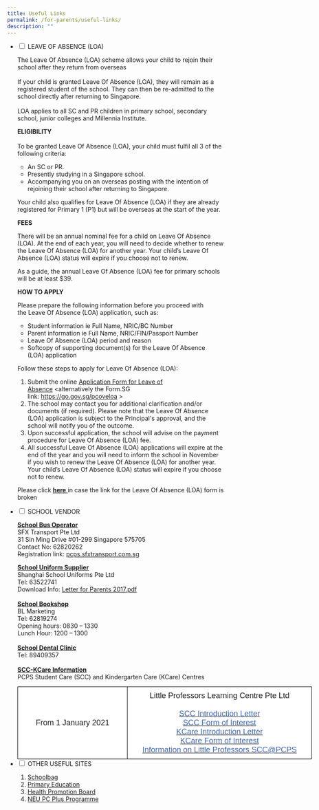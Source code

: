 ```yaml
---
title: Useful Links
permalink: /for-parents/useful-links/
description: ""
---
```

<ul class="jekyllcodex_accordion">
  <li>
    <input type="checkbox" id="accordion1">
    <label for="accordion1">LEAVE OF ABSENCE (LOA)</label>
    <div>
      <p>The Leave Of Absence (LOA) scheme allows your child to rejoin their school after they return from overseas<br /><br />If your child is granted&nbsp;Leave Of Absence (LOA), they will remain as a registered student of the school. They can then be re-admitted to the school directly after returning to Singapore.<br /><br />LOA applies to all SC and PR children in primary school, secondary school, junior colleges and Millennia Institute.</p>
<p><strong>ELIGIBILITY</strong><br /><br />To be granted&nbsp;Leave Of Absence (LOA), your child must fulfil all 3 of the following criteria:</p>
<ul>
<li>An SC or PR.</li>
<li>Presently studying in a Singapore school.</li>
<li>Accompanying you on an overseas posting with the intention of rejoining their school after returning to Singapore.</li>
</ul>
<p>Your child also qualifies for&nbsp;Leave Of Absence (LOA)&nbsp;if they are already registered for Primary 1 (P1) but will be overseas at the start of the year.</p>
<p><strong>FEES</strong></p>
<p>There will be an annual nominal fee for a child on&nbsp;Leave Of Absence (LOA). At the end of each year, you will need to decide whether to renew the&nbsp;Leave Of Absence (LOA)&nbsp;for another year. Your child&rsquo;s&nbsp;Leave Of Absence (LOA)&nbsp;status will expire if you choose not to renew.</p>
<p>As a guide, the annual&nbsp;Leave Of Absence (LOA)&nbsp;fee for primary schools will be at least $39.</p>
<p><strong>HOW TO APPLY</strong></p>
<p>Please prepare the following information before you proceed with the&nbsp;Leave Of Absence (LOA)&nbsp;application, such as:</p>
<ul>
<li>Student information ie Full Name, NRIC/BC Number</li>
<li>Parent information ie Full Name, NRIC/FIN/Passport Number</li>
<li>Leave Of Absence (LOA)&nbsp;period and reason</li>
<li>Softcopy of supporting document(s) for the&nbsp;Leave Of Absence (LOA)&nbsp;application</li>
</ul>
<p>Follow these steps to apply for&nbsp;Leave Of Absence (LOA):</p>
<ol>
<li>Submit the online&nbsp;<a href="https://go.gov.sg/pcoveloa">Application Form for Leave of Absence</a>&nbsp;&lt;alternatively the Form.SG link:&nbsp;<a href="https://go.gov.sg/pcoveloa">https://go.gov.sg/pcoveloa</a>&nbsp;&gt;</li>
<li>The school may contact you for additional clarification and/or documents (if required). Please note that the&nbsp;Leave Of Absence (LOA)&nbsp;application is subject to the Principal's approval, and the school will notify you of the outcome.</li>
<li>Upon successful application, the school will advise on the payment procedure for&nbsp;Leave Of Absence (LOA)&nbsp;fee.</li>
<li>All successful&nbsp;Leave Of Absence (LOA)&nbsp;applications will expire at the end of the year and you will need to inform the school in November if you wish to renew the&nbsp;Leave Of Absence (LOA)&nbsp;for another year. Your child&rsquo;s&nbsp;Leave Of Absence (LOA)&nbsp;status will expire if you choose not to renew.</li>
</ol>
<p>Please click&nbsp;<a href="https://go.gov.sg/pcoveloa"><strong><u>here</u></strong>&nbsp;</a>in case the link for the&nbsp;Leave Of Absence (LOA)&nbsp;form is broken</p>
    </div>
	</li>
	<li>
    <input type="checkbox" id="accordion2">
    <label for="accordion2">SCHOOL VENDOR</label>
    <div>
      <p><u><strong>School Bus Operator</strong></u><br />SFX Transport Pte Ltd<br />31 Sin Ming Drive #01-299 Singapore 575705 <br />Contact No: 62820262 <br />Registration link: <a href="https://pcps-sfx.solo-cloud.com/schoolbus/" target="_blank" rel="noopener">pcps.sfxtransport.com.sg</a></p>
<p><u><strong>School Uniform Supplier<br /></strong></u>Shanghai School Uniforms Pte Ltd<br />Tel: 63522741<br />Download Info:&nbsp;<a href="/files/Letter%20for%20Parents%202017.pdf">Letter for Parents 2017.pdf</a><br /><br /><u><strong>School Bookshop<br /></strong></u>BL Marketing<br />Tel: 62819274&nbsp;<br />Opening hours: 0830 &ndash; 1330<br />Lunch Hour: 1200 &ndash; 1300<br /><br /><u><strong>School Dental Clinic<br /></strong></u>Tel: 89409357<br /><br /><strong><u>SCC-KCare Information<br /></u></strong>PCPS Student Care (SCC) and Kindergarten Care (KCare) Centres</p>
			<style type="text/css">
.tg  {border-collapse:collapse;border-spacing:0;margin:0px auto;}
.tg td{border-color:black;border-style:solid;border-width:1px;font-family:Arial, sans-serif;font-size:14px;
  overflow:hidden;padding:10px 5px;word-break:normal;}
.tg th{border-color:black;border-style:solid;border-width:1px;font-family:Arial, sans-serif;font-size:14px;
  font-weight:normal;overflow:hidden;padding:10px 5px;word-break:normal;}
.tg .tg-8aya{background-color:#FFF;color:#222;font-size:18px;text-align:center;vertical-align:middle}
</style>
<table class="tg" style="undefined;table-layout: fixed; width: 685px">
<colgroup>
<col style="width: 256px">
<col style="width: 429px">
</colgroup>
<tbody>
  <tr>
    <td class="tg-8aya"><span style="font-weight:normal">From 1 January 2021</span></td>
    <td class="tg-8aya"><span style="font-weight:normal">Little Professors Learning Centre Pte Ltd</span><br><br><a href="https://punggolcovepri.moe.edu.sg/qql/slot/u1242/Student%20Care%20(Little%20Professor)/2022-09-05%20-%20SCC%20at%20Punggol%20Cove%20Primary%20School.pdf"><span style="text-decoration:none;color:#4067AE">SCC Introduction Letter</span></a><br><a href="https://docs.google.com/forms/d/e/1FAIpQLScZg_JQFAU4_G6CXcwZxsJ-WU-i-sGvy1B8Y1ATR7WM1bHwlw/viewform"><span style="text-decoration:none;color:#4067AE">SCC Form of Interest</span></a><br><a href="https://punggolcovepri-moe-edu-sg-admin.cwp.sg/qql/slot/u1242/Useful%20Links/2021-10-01%20-%20KCare%20at%20Punggol%20Cove%20Primary%20School.pdf"><span style="text-decoration:none;color:#4067AE">KCare Introduction Letter</span></a><br><a href="https://docs.google.com/forms/d/e/1FAIpQLSdSSKuoowy1bW4-vFJ944OB1Ucu8AzxVtIMRY-YyqalwkuyjA/viewform"><span style="text-decoration:none;color:#4067AE">KCare Form of Interest</span></a><br><a href="https://punggolcovepri.moe.edu.sg/qql/slot/u1242/Useful%20Links/2021-11-24%20-%20Information%20Pack%20SCC%20Punggol%20Cove%20Primary%20School%202022_Final.pdf"><span style="text-decoration:none;color:#4067AE">Information on Little Professors SCC@PCPS</span></a></td>
  </tr>
</tbody>
</table>
    </div>
	</li>
	<li>
    <input type="checkbox" id="accordion3">
    <label for="accordion3">OTHER USEFUL SITES</label>
    <div>
      <p><ol>
<li><a href="https://schoolbag.sg/" target="_blank" rel="noopener">Schoolbag</a></li>
<li><a href="http://www.moe.gov.sg/education/primary/" target="_blank" rel="noopener">Primary Education</a></li>
<li><a href="http://www.hpb.gov.sg/HOPPortal/" target="_blank" rel="noopener">Health Promotion Board</a></li>
<li><a href="https://www.imda.gov.sg/community/consumer-education/digital-inclusion/neu-pc-plus-programme" target="_blank" rel="noopener">NEU PC Plus Programme</a></li>
</ol></p>
    </div>
	</li>
</ul>